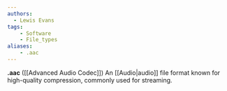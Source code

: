 ```yaml
---
authors:
  - Lewis Evans
tags:
    - Software
    - File_types
aliases:
    - .aac
---
```

**.aac** ([[Advanced Audio Codec]]) An [[Audio|audio]] file format known for high-quality compression, commonly used for streaming.
